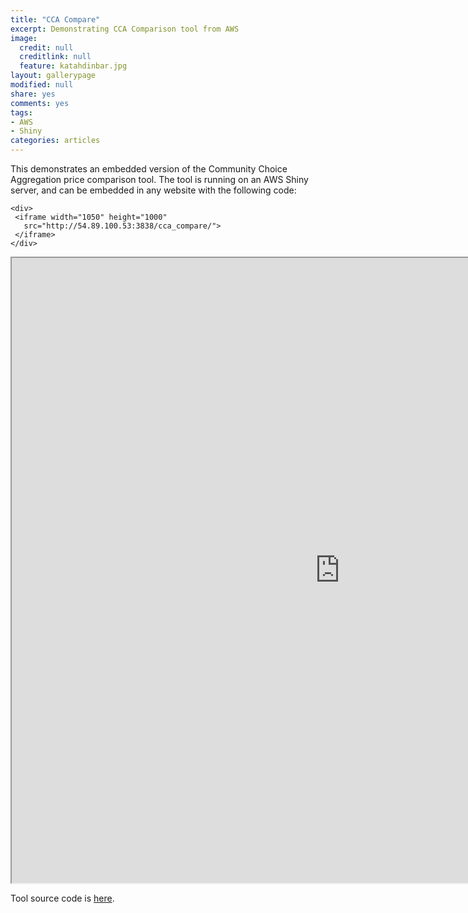 ```yaml
---
title: "CCA Compare"
excerpt: Demonstrating CCA Comparison tool from AWS
image:
  credit: null
  creditlink: null
  feature: katahdinbar.jpg
layout: gallerypage
modified: null
share: yes
comments: yes
tags:
- AWS
- Shiny
categories: articles
---
```


This demonstrates an embedded version of the Community Choice Aggregation price comparison tool. The tool is running on an AWS Shiny server, and can be embedded in any website with the following code:

```
<div>
 <iframe width="1050" height="1000" 
   src="http://54.89.100.53:3838/cca_compare/">
 </iframe>
</div>
```


<div>
<iframe allowtransparency="true" width="1050" height="1000" src="http://54.89.100.53:3838/cca_compare/" frameBorder="3"></iframe>
</div>

Tool source code is [here](https://github.com/flynn-d/cca_compare).